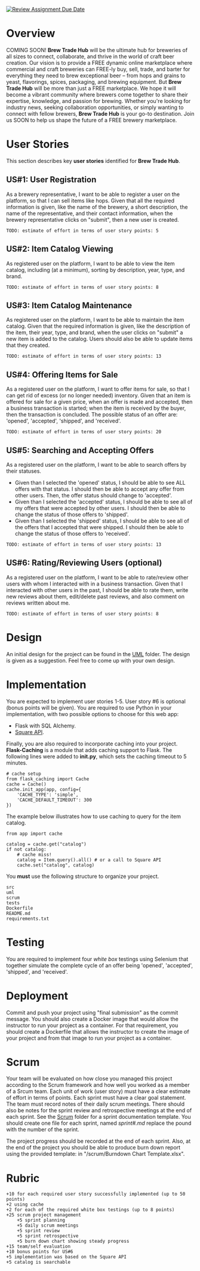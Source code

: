 [![Review Assignment Due Date](https://classroom.github.com/assets/deadline-readme-button-24ddc0f5d75046c5622901739e7c5dd533143b0c8e959d652212380cedb1ea36.svg)](https://classroom.github.com/a/LVxkObDO)
# Overview 

COMING SOON! **Brew Trade Hub** will be the ultimate hub for breweries of all sizes to connect, collaborate, and thrive in the world of craft beer creation. Our vision is to provide a FREE dynamic online marketplace where commercial and craft breweries can FREE-ly buy, sell, trade, and barter for everything they need to brew exceptional beer – from hops and grains to yeast, flavorings, spices, packaging, and brewing equipment. But **Brew Trade Hub** will be more than just a FREE marketplace. We hope it will become a vibrant community where brewers come together to share their expertise, knowledge, and passion for brewing. Whether you're looking for industry news, seeking collaboration opportunities, or simply wanting to connect with fellow brewers, **Brew Trade Hub** is your go-to destination. Join us SOON to help us shape the future of a FREE brewery marketplace.

# User Stories 

This section describes key **user stories** identified for **Brew Trade Hub**. 

## US#1: User Registration

As a brewery representative, I want to be able to register a user on the platform, so that I can sell items like hops. Given that all the required information is given, like the name of the brewery, a short description, the name of the representative, and their contact information, when the brewery representative clicks on "submit", then a new user is created. 

```
TODO: estimate of effort in terms of user story points: 5
```

## US#2: Item Catalog Viewing

As registered user on the platform, I want to be able to view the item catalog, including (at a minimum), sorting by description, year, type, and brand. 

```
TODO: estimate of effort in terms of user story points: 8
```

## US#3: Item Catalog Maintenance

As registered user on the platform, I want to be able to maintain the item catalog. Given that the required information is given, like the description of the item, their year, type, and brand, when the user clicks on "submit" a new item is added to the catalog. Users should also be able to update items that they created.

```
TODO: estimate of effort in terms of user story points: 13
```

## US#4: Offering Items for Sale

As a registered user on the platform, I want to offer items for sale, so that I can get rid of excess (or no longer needed) inventory. Given that an item is offered for sale for a given price, when an offer is made and accepted, then a business transaction is started; when the item is received by the buyer, then the transaction is concluded. The possible status of an offer are: 'opened', 'accepted', 'shipped', and 'received'.

```
TODO: estimate of effort in terms of user story points: 20
```

## US#5: Searching and Accepting Offers

As a registered user on the platform, I want to be able to search offers by their statuses. 
* Given than I selected the 'opened' status, I should be able to see ALL offers with that status. I should then be able to accept any offer from other users. Then, the offer status should change to 'accepted'.
* Given than I selected the 'accepted' status, I should be able to see all of
my offers that were accepted by other users. I should then be able to change the status of those offers to 'shipped'. 
* Given than I selected the 'shipped' status, I should be able to see all of
the offers that I accepted that were shipped. I should then be able to change the status of those offers to 'received'. 

```
TODO: estimate of effort in terms of user story points: 13
```

## US#6: Rating/Reviewing Users (optional)

As a registered user on the platform, I want to be able to rate/review other users with whom I interacted with in a business transaction. Given that I interacted with other users in the past, I should be able to rate them, write new reviews about them, edit/delete past reviews, and also comment on reviews written about me.

```
TODO: estimate of effort in terms of user story points: 8
```

# Design 

An initial design for the project can be found in the [UML](/uml) folder. The design is given as a suggestion. Feel free to come up with your own design.  

# Implementation 

You are expected to implement user stories 1-5. User story #6 is optional (bonus points will be given). You are required to use Python in your implementation, with two possible options to choose for this web app: 

* Flask with SQL Alchemy. 
* [Square API](https://developer.squareup.com/reference/square). 

Finally, you are also required to incorporate caching into your project. **Flask-Caching** is a module that adds caching support to Flask. The following lines were added to **__init__.py**, which sets the caching timeout to 5 minutes. 

```
# cache setup
from flask_caching import Cache
cache = Cache()
cache.init_app(app, config={
    'CACHE_TYPE': 'simple',
    'CACHE_DEFAULT_TIMEOUT': 300
})
```

The example below illustrates how to use caching to query for the item catalog. 

```
from app import cache

catalog = cache.get("catalog")
if not catalog: 
    # cache miss!
    catalog = Item.query().all() # or a call to Square API
    cache.set("catalog", catalog)
```

You **must** use the following structure to organize your project. 

```
src
uml
scrum
tests
Dockerfile
README.md
requirements.txt
```

# Testing 

You are required to implement four *white box* testings using Selenium that together simulate the complete cycle of an offer being 'opened', 'accepted', 'shipped', and 'received'. 

# Deployment 

Commit and push your project using "final submission" as the commit message. You should also create a Docker image that would allow the instructor to run your project as a container. For that requirement, you should create a Dockerfile that allows the instructor to create the image of your project and from that image to run your project as a container. 

# Scrum 

Your team will be evaluated on how close you managed this project according to the Scrum framework and how well you worked as a member of a Srcum team. Each unit of work (user story) must have a clear estimate of effort in terms of points. Each sprint must have a clear goal statement. The team must record notes of their daily scrum meetings. There should also be notes for the sprint review and retrospective meetings at the end of each sprint. See the [Scrum](/scrum) folder for a sprint documentation template. You should create one file for each sprint, named *sprint#.md* replace the pound with the number of the sprint. 

The project progress should be recorded at the end of each sprint. Also, at the end of the project you should be able to produce burn down report using the provided template: in "/scrum/Burndown Chart Template.xlsx". 

# Rubric 

```
+10 for each required user story successfully implemented (up to 50 points)
+2 using cache 
+2 for each of the required white box testings (up to 8 points)
+25 scrum project management
    +5 sprint planning 
    +5 daily scrum meetings 
    +5 sprint review 
    +5 sprint retrospective
    +5 burn down chart showing steady progress
+15 team/self evaluation
+10 bonus points for US#6
+5 implementation was based on the Square API
+5 catalog is searchable
```
